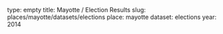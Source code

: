 type: empty
title: Mayotte / Election Results
slug: places/mayotte/datasets/elections
place: mayotte
dataset: elections
year: 2014
